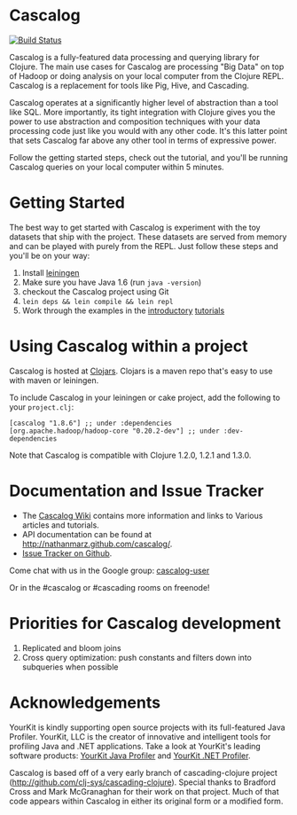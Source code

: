 # Cascalog

[![Build Status](https://secure.travis-ci.org/nathanmarz/cascalog.png?branch=master)](http://travis-ci.org/nathanmarz/cascalog)

Cascalog is a fully-featured data processing and querying library for Clojure. The main use cases for Cascalog are processing "Big Data" on top of Hadoop or doing analysis on your local computer from the Clojure REPL. Cascalog is a replacement for tools like Pig, Hive, and Cascading.

Cascalog operates at a significantly higher level of abstraction than a tool like SQL. More importantly, its tight integration with Clojure gives you the power to use abstraction and composition techniques with your data processing code just like you would with any other code. It's this latter point that sets Cascalog far above any other tool in terms of expressive power.

Follow the getting started steps, check out the tutorial, and you'll be running Cascalog queries on your local computer within 5 minutes.

# Getting Started

The best way to get started with Cascalog is experiment with the toy datasets that ship with the project. These datasets are served from memory and can be played with purely from the REPL. Just follow these steps and you'll be on your way:

1. Install [leiningen](http://github.com/technomancy/leiningen)
2. Make sure you have Java 1.6 (run `java -version`)
3. checkout the Cascalog project using Git
4. `lein deps && lein compile && lein repl`
5. Work through the examples in the [introductory](http://nathanmarz.com/blog/introducing-cascalog-a-clojure-based-query-language-for-hado.html) [tutorials](http://nathanmarz.com/blog/new-cascalog-features-outer-joins-combiners-sorting-and-more.html)

# Using Cascalog within a project

Cascalog is hosted at [Clojars](http://clojars.org/cascalog). Clojars is a maven repo that's easy to use with maven or leiningen.

To include Cascalog in your leiningen or cake project, add the following to your `project.clj`:

    [cascalog "1.8.6"] ;; under :dependencies
    [org.apache.hadoop/hadoop-core "0.20.2-dev"] ;; under :dev-dependencies

Note that Cascalog is compatible with Clojure 1.2.0, 1.2.1 and 1.3.0. 
    
# Documentation and Issue Tracker

- The [Cascalog Wiki](https://github.com/nathanmarz/cascalog/wiki) contains more information and links to Various articles and tutorials.
- API documentation can be found at http://nathanmarz.github.com/cascalog/.
- [Issue Tracker on Github](https://github.com/nathanmarz/cascalog/issues).

Come chat with us in the Google group: [cascalog-user](http://groups.google.com/group/cascalog-user)

Or in the #cascalog or #cascading rooms on freenode!

# Priorities for Cascalog development

1. Replicated and bloom joins
2. Cross query optimization: push constants and filters down into subqueries when possible

# Acknowledgements

YourKit is kindly supporting open source projects with its full-featured Java Profiler. YourKit, LLC is the creator of innovative and intelligent tools for profiling Java and .NET applications. Take a look at YourKit's leading software products: [YourKit Java Profiler](http://www.yourkit.com/java/profiler/index.jsp) and [YourKit .NET Profiler](http://www.yourkit.com/.net/profiler/index.jsp).

Cascalog is based off of a very early branch of cascading-clojure project (http://github.com/clj-sys/cascading-clojure). Special thanks to Bradford Cross and Mark McGranaghan for their work on that project. Much of that code appears within Cascalog in either its original form or a modified form.
